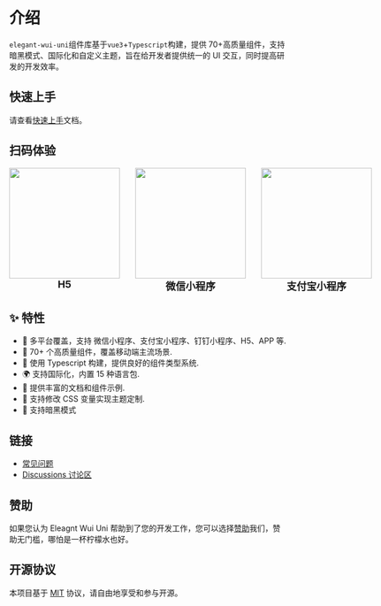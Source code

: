 # 介绍

`elegant-wui-uni`组件库基于`vue3`+`Typescript`构建，提供 70+高质量组件，支持暗黑模式、国际化和自定义主题，旨在给开发者提供统一的 UI 交互，同时提高研发的开发效率。

## 快速上手

请查看[快速上手](/guide/quick-use.html)文档。

## 扫码体验

<div style="display:flex;gap:28px">
<div>
    <div>
        <img src="https://isdm-public.oss-cn-hangzhou.aliyuncs.com/image/components-h5-qrcode.png" width="200" height="200"/>
    </div>
    <div style="text-align: center; font-weight: bold;font-size: 18px;">H5</div>
</div>
<div>
    <div>
        <img src="https://isdm-public.oss-cn-hangzhou.aliyuncs.com/image/components-weChat-qrcode.png" width="200" height="200"/>
    </div>
    <div style="text-align: center; font-weight: bold;font-size: 18px;">微信小程序</div>
</div>
<div>
    <div>
        <img src="https://isdm-public.oss-cn-hangzhou.aliyuncs.com/image/components-alipay-qrcode.png" width="200" height="200"/>
    </div>
    <div style="text-align: center; font-weight: bold;font-size: 18px;">支付宝小程序</div>
</div>
</div>

## ✨ 特性

- 🎯 多平台覆盖，支持 微信小程序、支付宝小程序、钉钉小程序、H5、APP 等.
- 🚀 70+ 个高质量组件，覆盖移动端主流场景.
- 💪 使用 Typescript 构建，提供良好的组件类型系统.
- 🌍 支持国际化，内置 15 种语言包.
- 📖 提供丰富的文档和组件示例.
- 🎨 支持修改 CSS 变量实现主题定制.
- 🍭 支持暗黑模式

## 链接

- [常见问题](/guide/common-problems)
- [Discussions 讨论区](https://github.com/zhangyao1990/elegant-wui-uni/discussions)

## 赞助

如果您认为 Eleagnt Wui Uni 帮助到了您的开发工作，您可以选择[赞助](/reward/reward.html)我们，赞助无门槛，哪怕是一杯柠檬水也好。

## 开源协议

本项目基于 [MIT](https://zh.wikipedia.org/wiki/MIT%E8%A8%B1%E5%8F%AF%E8%AD%89) 协议，请自由地享受和参与开源。
